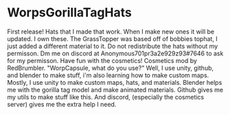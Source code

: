 # WorpsGorillaTagHats
First release! 
Hats that I made that work. When I make new ones it will be updated.
I own these. The GrassTopper was based off of bobbies tophat, I just added a different material to it.
Do not redistribute the hats without my permisson. Dm me on discord at Anonymous701pr3a2e929z93#7646 to ask for my permisson.
Have fun with the cosmetics! 
Cosmetics mod by RedBrumbler.
"WorpCapsule, what do you use?" Well, I use unity, github, and blender to make stuff, i'm also learning how to make custom maps. Mostly, I use unity to make custom maps, hats, and materials. Blender helps me with the gorilla tag model and make animated materials. Github gives me my utils to make stuff like this. And discord, (especially the cosmetics server) gives me the extra help I need.

